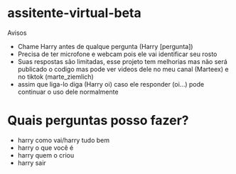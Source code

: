 # assitente-virtual-beta

Avisos

* Chame Harry antes de qualque pergunta (Harry [pergunta])
* Precisa de ter microfone e webcam pois ele vai identificar seu rosto
* Suas respostas são limitadas, esse projeto tem melhorias mas não será publicado o codigo mas pode ver videos dele no meu canal (Marteex) e no tiktok (marte_ziemlich)
* assim que liga-lo diga (Harry oi) caso ele responder (oi...) pode continuar o uso dele normalmente

 # Quais perguntas posso fazer?
 * harry como vai/harry tudo bem
 * harry o que você é
 * harry quem o criou
 * harry sair

